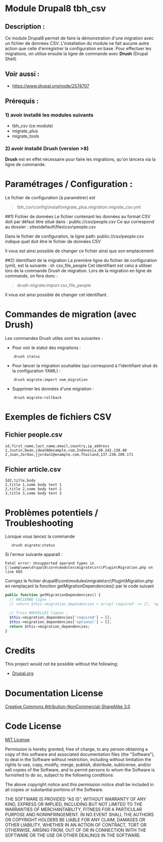 # Module Drupal8 tbh_csv

## Description :
Ce module Drupal8 permet de faire la démonstration d'une migration avec un fichier de données CSV.
L'installation du module ne fait aucune autre action que celle d'enregistrer la configuration en base.
Pour effectuer les migrations, on utilise ensuite la ligne de commande avec __Drush__ (Drupal Shell)

## Voir aussi :
 - https://www.drupal.org/node/2574707

## Prérequis :
### 1) avoir installé les modules suivants
   - tbh_csv (ce module)
   - migrate_plus
   - migrate_tools

### 2) avoir installé Drush (version >8)
__Drush__ est en effet nécessaire pour faire les migrations, qu'on lancera via la ligne de commande.


# Paramétrages / Configuration :
Le fichier de configuration (à paramétrer) est
> tbh_csv\config\install\migrate_plus.migration.migrate_csv.yml

##1) Fichier de données
Le fichier contenant les données au format CSV doit par défaut être situé dans :
  public://csv/people.csv
Ce qui correspond au dossier :
  sites\default\files\csv\people.csv

Dans le fichier de configuration, la ligne
  path: public://csv/people.csv
indique quel doit être le fichier de données CSV

Il vous est ainsi possible de changer ce fichier ainsi que son emplacement

##2) Identifiant de la migration
La première ligne du fichier de configuration (yml), est la suivante :
id: csv_file_people
Cet identifiant est celui à utiliser lors de la commande Drush de migration.
Lors de la migration en ligne de commande, on fera donc :
> drush migrate:import csv_file_people

Il vous est ainsi possible de changer cet identifiant.


# Commandes de migration (avec Drush)
Les commandes Drush utiles sont les suivantes :
* Pour voir le statut des migrations :
```shell
    drush status
```
* Pour lancer la migration souhaitée (qui correspond à l'identifiant situé ds la configuration YAML) :
```shell
    drush migrate:import nom_migration
```
* Supprimer les données d'une migration :
```shell
    drush migrate:rollback
```



# Exemples de fichiers CSV
## Fichier people.csv
```csv
id,first_name,last_name,email,country,ip_address
1,Justin,Dean,jdean0@example.com,Indonesia,60.242.130.40
2,Joan,Jordan,jjordan1@example.com,Thailand,137.230.209.171
```
## Fichier article.csv
```csv
Id2,title,body
1,title 1,some body text 1
2,title 2,some body text 2
3,title 3,some body text 3
```

# Problèmes potentiels / Troubleshooting
Lorsque vous lancez la commande
```shell
   drush migrate:status
```
Si l'erreur suivante apparaît :
```shell
Fatal error: Unsupported operand types in C:\wamp\www\drupal8\core\modules\migrate\src\Plugin\Migration.php on line 665
```
Corrigez le fichier drupal8\core\modules\migrate\src\Plugin\Migration.php
en remplaçant la fonction getMigrationDependencies() par le code suivant

```php
public function getMigrationDependencies() {
  // ANCIENNE ligne :
  // return $this->migration_dependencies + array('required' => [], 'optional' => []);

  // Trois NOUVELLES lignes :
  $this->migration_dependencies['required'] = [];
  $this->migration_dependencies['optional'] = [];
  return $this->migration_dependencies;
}
```
# Credits

This project would not be possible without the following:

  * [Drupal.org](http://www.drupal.org/)

# Documentation License

[Creative Commons Attribution-NonCommercial-ShareAlike 3.0](http://creativecommons.org/licenses/by-nc-sa/3.0/)


# Code License

[MIT License](http://www.opensource.org/licenses/mit-license.php)

Permission is hereby granted, free of charge, to any person obtaining a copy
of this software and associated documentation files (the "Software"), to deal
in the Software without restriction, including without limitation the rights
to use, copy, modify, merge, publish, distribute, sublicense, and/or sell
copies of the Software, and to permit persons to whom the Software is
furnished to do so, subject to the following conditions:

The above copyright notice and this permission notice shall be included in
all copies or substantial portions of the Software.

THE SOFTWARE IS PROVIDED "AS IS", WITHOUT WARRANTY OF ANY KIND, EXPRESS OR
IMPLIED, INCLUDING BUT NOT LIMITED TO THE WARRANTIES OF MERCHANTABILITY,
FITNESS FOR A PARTICULAR PURPOSE AND NONINFRINGEMENT. IN NO EVENT SHALL THE
AUTHORS OR COPYRIGHT HOLDERS BE LIABLE FOR ANY CLAIM, DAMAGES OR OTHER
LIABILITY, WHETHER IN AN ACTION OF CONTRACT, TORT OR OTHERWISE, ARISING FROM,
OUT OF OR IN CONNECTION WITH THE SOFTWARE OR THE USE OR OTHER DEALINGS IN
THE SOFTWARE.
